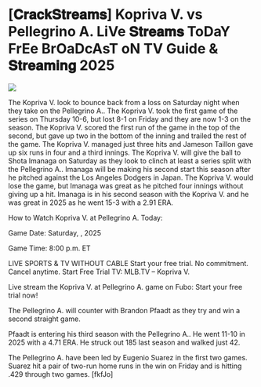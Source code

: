 # [𝐂𝐫𝐚𝐜𝐤𝐒𝐭𝐫𝐞𝐚𝐦𝐬] Kopriva V. vs Pellegrino A. LiVe 𝐒𝐭𝐫𝐞𝐚𝐦𝐬 ToDaY FrEe BrOaDcAsT oN TV Guide & 𝐒𝐭𝐫𝐞𝐚𝐦𝐢𝐧𝐠  2025  
  
  
[![](https://i.imgur.com/qSNzIqt.png)](https://movie.rssnews.media/TXcrkLpE.php)  
  
The Kopriva V. look to bounce back from a loss on Saturday night when they take on the Pellegrino A.. The Kopriva V. took the first game of the series on Thursday 10-6, but lost 8-1 on Friday and they are now 1-3 on the season. The Kopriva V. scored the first run of the game in the top of the second, but gave up two in the bottom of the inning and trailed the rest of the game. The Kopriva V. managed just three hits and Jameson Taillon gave up six runs in four and a third innings. The Kopriva V. will give the ball to Shota Imanaga on Saturday as they look to clinch at least a series split with the Pellegrino A.. Imanaga will be making his second start this season after he pitched against the Los Angeles Dodgers in Japan. The Kopriva V. would lose the game, but Imanaga was great as he pitched four innings without giving up a hit. Imanaga is in his second season with the Kopriva V. and he was great in 2025 as he went 15-3 with a 2.91 ERA.

How to Watch Kopriva V. at Pellegrino A. Today:

Game Date: Saturday, , 2025

Game Time: 8:00 p.m. ET

LIVE SPORTS & TV WITHOUT CABLE
Start your free trial. No commitment. Cancel anytime.
Start Free Trial
TV: MLB.TV – Kopriva V.

Live stream the Kopriva V. at Pellegrino A. game on Fubo: Start your free trial now!

The Pellegrino A. will counter with Brandon Pfaadt as they try and win a second straight game.

Pfaadt is entering his third season with the Pellegrino A.. He went 11-10 in 2025 with a 4.71 ERA. He struck out 185 last season and walked just 42.

The Pellegrino A. have been led by Eugenio Suarez in the first two games. Suarez hit a pair of two-run home runs in the win on Friday and is hitting .429 through two games. [fkfJo]